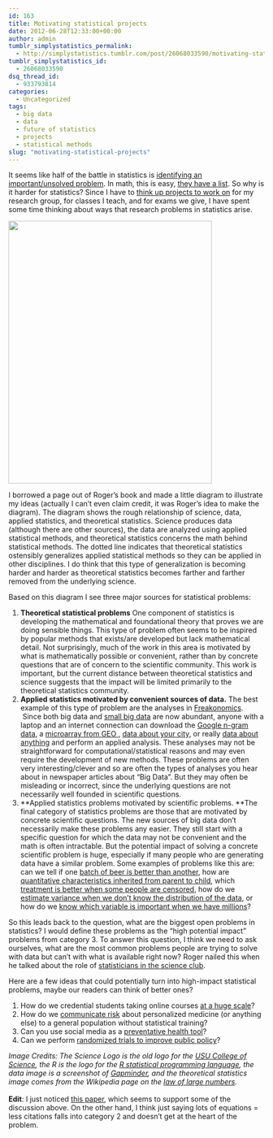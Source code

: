 ```yaml
---
id: 163
title: Motivating statistical projects
date: 2012-06-28T12:33:00+00:00
author: admin
tumblr_simplystatistics_permalink:
  - http://simplystatistics.tumblr.com/post/26068033590/motivating-statistical-projects
tumblr_simplystatistics_id:
  - 26068033590
dsq_thread_id:
  - 933793814
categories:
  - Uncategorized
tags:
  - big data
  - data
  - future of statistics
  - projects
  - statistical methods
slug: "motivating-statistical-projects"
---
```

It seems like half of the battle in statistics is <a href="http://normaldeviate.wordpress.com/2012/06/21/90/" target="_blank">identifying an important/unsolved problem</a>. In math, this is easy, <a href="http://www.claymath.org/millennium/" target="_blank">they have a list</a>. So why is it harder for statistics? Since I have to <a href="http://simplystatistics.org/post/18493330661/statistics-project-ideas-for-students" target="_blank">think up projects to work on</a> for my research group, for classes I teach, and for exams we give, I have spent some time thinking about ways that research problems in statistics arise.

<img height="517" src="http://biostat.jhsph.edu/~jleek/stat-projects.jpg" width="400" />

I borrowed a page out of Roger&#8217;s book and made a little diagram to illustrate my ideas (actually I can&#8217;t even claim credit, it was Roger&#8217;s idea to make the diagram). The diagram shows the rough relationship of science, data, applied statistics, and theoretical statistics. Science produces data (although there are other sources), the data are analyzed using applied statistical methods, and theoretical statistics concerns the math behind statistical methods. The dotted line indicates that theoretical statistics ostensibly generalizes applied statistical methods so they can be applied in other disciplines. I do think that this type of generalization is becoming harder and harder as theoretical statistics becomes farther and farther removed from the underlying science.

Based on this diagram I see three major sources for statistical problems: 

  1. **Theoretical statistical problems** One component of statistics is developing the mathematical and foundational theory that proves we are doing sensible things. This type of problem often seems to be inspired by popular methods that exists/are developed but lack mathematical detail. Not surprisingly, much of the work in this area is motivated by what is mathematically possible or convenient, rather than by concrete questions that are of concern to the scientific community. This work is important, but the current distance between theoretical statistics and science suggests that the impact will be limited primarily to the theoretical statistics community. 
  2. **Applied statistics motivated by convenient sources of data.** The best example of this type of problem are the analyses in <a href="http://www.freakonomics.com/" target="_blank">Freakonomics</a>.  Since both big data and <a href="http://simplystatistics.org/post/25924012903/the-problem-with-small-big-data" target="_blank">small big data</a> are now abundant, anyone with a laptop and an internet connection can download the <a href="http://books.google.com/ngrams/datasets" target="_blank">Google n-gram data</a>, a <a href="http://www.ncbi.nlm.nih.gov/geo/" target="_blank">microarray from GEO </a>, <a href="http://simplystatistics.org/post/15182715327/list-of-cities-states-with-open-data-help-me-find" target="_blank">data about your city</a>, or really <a href="http://www.factual.com/" target="_blank">data about anything</a> and perform an applied analysis. These analyses may not be straightforward for computational/statistical reasons and may even require the development of new methods. These problems are often very interesting/clever and so are often the types of analyses you hear about in newspaper articles about &#8220;Big Data&#8221;. But they may often be misleading or incorrect, since the underlying questions are not necessarily well founded in scientific questions. 
  3. **Applied statistics problems motivated by scientific problems. **The final category of statistics problems are those that are motivated by concrete scientific questions. The new sources of big data don&#8217;t necessarily make these problems any easier. They still start with a specific question for which the data may not be convenient and the math is often intractable. But the potential impact of solving a concrete scientific problem is huge, especially if many people who are generating data have a similar problem. Some examples of problems like this are: can we tell if one <a href="http://en.wikipedia.org/wiki/Student's_t-test" target="_blank">batch of beer is better than another</a>, how are <a href="http://en.wikipedia.org/wiki/Analysis_of_variance" target="_blank">quantitative characteristics inherited from parent to child</a>, which <a href="http://en.wikipedia.org/wiki/Proportional_hazards_models" target="_blank">treatment is better when some people are censored</a>, how do we <a href="http://en.wikipedia.org/wiki/Bootstrapping_(statistics)" target="_blank">estimate variance when we don&#8217;t know the distribution of the data</a>, or how do we <a href="http://en.wikipedia.org/wiki/False_discovery_rate" target="_blank">know which variable is important when we have millions</a>? 

So this leads back to the question, what are the biggest open problems in statistics? I would define these problems as the &#8220;high potential impact&#8221; problems from category 3. To answer this question, I think we need to ask ourselves, what are the most common problems people are trying to solve with data but can&#8217;t with what is available right now? Roger nailed this when he talked about the role of <a href="http://simplystatistics.org/post/25643791866/statistics-and-the-science-club" target="_blank">statisticians in the science club</a>. 

Here are a few ideas that could potentially turn into high-impact statistical problems, maybe our readers can think of better ones?

  1. How do we credential students taking online courses <a href="http://simplystatistics.org/post/16759359088/why-in-person-education-isnt-dead-yet-but-a" target="_blank">at a huge scale</a>?
  2. How do we <a href="http://understandinguncertainty.org/" target="_blank">communicate risk</a> about personalized medicine (or anything else) to a general population without statistical training? 
  3. Can you use social media as a <a href="http://www.uvm.edu/~pdodds/files/papers/others/2011/moreno2011a.pdf" target="_blank">preventative health tool</a>?
  4. Can we perform <a href="http://www.cabinetoffice.gov.uk/sites/default/files/resources/TLA-1906126.pdf" target="_blank">randomized trials to improve public policy</a>?

<div>
  <em>Image Credits: The Science Logo is the old logo for the <a href="http://www.usu.edu/science/" target="_blank">USU College of Science</a>, the R is the logo for the <a href="http://www.r-project.org/" target="_blank">R statistical programming language</a>, the data image is a screenshot of <a href="http://www.gapminder.org/" target="_blank">Gapminder</a>, and the theoretical statistics image comes from the Wikipedia page on the <a href="http://en.wikipedia.org/wiki/Law_of_large_numbers" target="_blank">law of large numbers</a>.</em>
</div>

<div>
  <em><br /></em>
</div>

<div>
  <strong>Edit</strong>: I just noticed <a href="http://www.pnas.org/content/early/2012/06/22/1205259109.abstract" target="_blank">this paper</a>, which seems to support some of the discussion above. On the other hand, I think just saying lots of equations = less citations falls into category 2 and doesn&#8217;t get at the heart of the problem. 
</div>
